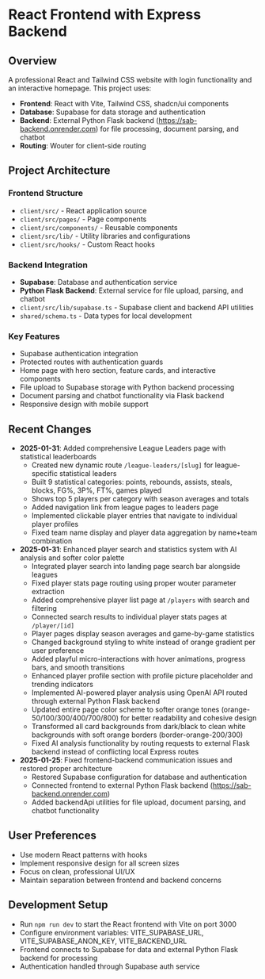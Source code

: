 # React Frontend with Express Backend

## Overview
A professional React and Tailwind CSS website with login functionality and an interactive homepage. This project uses:
- **Frontend**: React with Vite, Tailwind CSS, shadcn/ui components
- **Database**: Supabase for data storage and authentication
- **Backend**: External Python Flask backend (https://sab-backend.onrender.com) for file processing, document parsing, and chatbot
- **Routing**: Wouter for client-side routing

## Project Architecture

### Frontend Structure
- `client/src/` - React application source
- `client/src/pages/` - Page components
- `client/src/components/` - Reusable components
- `client/src/lib/` - Utility libraries and configurations
- `client/src/hooks/` - Custom React hooks

### Backend Integration
- **Supabase**: Database and authentication service
- **Python Flask Backend**: External service for file upload, parsing, and chatbot
- `client/src/lib/supabase.ts` - Supabase client and backend API utilities
- `shared/schema.ts` - Data types for local development

### Key Features
- Supabase authentication integration
- Protected routes with authentication guards
- Home page with hero section, feature cards, and interactive components
- File upload to Supabase storage with Python backend processing
- Document parsing and chatbot functionality via Flask backend
- Responsive design with mobile support

## Recent Changes  
- **2025-01-31**: Added comprehensive League Leaders page with statistical leaderboards
  - Created new dynamic route `/league-leaders/[slug]` for league-specific statistical leaders
  - Built 9 statistical categories: points, rebounds, assists, steals, blocks, FG%, 3P%, FT%, games played
  - Shows top 5 players per category with season averages and totals
  - Added navigation link from league pages to leaders page
  - Implemented clickable player entries that navigate to individual player profiles
  - Fixed team name display and player data aggregation by name+team combination
- **2025-01-31**: Enhanced player search and statistics system with AI analysis and softer color palette
  - Integrated player search into landing page search bar alongside leagues
  - Fixed player stats page routing using proper wouter parameter extraction
  - Added comprehensive player list page at `/players` with search and filtering
  - Connected search results to individual player stats pages at `/player/[id]`
  - Player pages display season averages and game-by-game statistics
  - Changed background styling to white instead of orange gradient per user preference
  - Added playful micro-interactions with hover animations, progress bars, and smooth transitions
  - Enhanced player profile section with profile picture placeholder and trending indicators
  - Implemented AI-powered player analysis using OpenAI API routed through external Python Flask backend
  - Updated entire page color scheme to softer orange tones (orange-50/100/300/400/700/800) for better readability and cohesive design
  - Transformed all card backgrounds from dark/black to clean white backgrounds with soft orange borders (border-orange-200/300)
  - Fixed AI analysis functionality by routing requests to external Flask backend instead of conflicting local Express routes
- **2025-01-25**: Fixed frontend-backend communication issues and restored proper architecture
  - Restored Supabase configuration for database and authentication
  - Connected frontend to external Python Flask backend (https://sab-backend.onrender.com)
  - Added backendApi utilities for file upload, document parsing, and chatbot functionality

## User Preferences
- Use modern React patterns with hooks
- Implement responsive design for all screen sizes
- Focus on clean, professional UI/UX
- Maintain separation between frontend and backend concerns

## Development Setup
- Run `npm run dev` to start the React frontend with Vite on port 3000
- Configure environment variables: VITE_SUPABASE_URL, VITE_SUPABASE_ANON_KEY, VITE_BACKEND_URL
- Frontend connects to Supabase for data and external Python Flask backend for processing
- Authentication handled through Supabase auth service